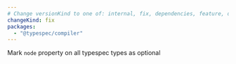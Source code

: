 ```yaml
---
# Change versionKind to one of: internal, fix, dependencies, feature, deprecation, breaking
changeKind: fix
packages:
  - "@typespec/compiler"
---
```


Mark `node` property on all typespec types as optional 
